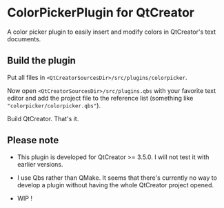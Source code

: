ColorPickerPlugin for QtCreator
===============================

A color picker plugin to easily insert and modify colors in QtCreator's text documents.


Build the plugin
-----------------
Put all files in `<QtCreatorSourcesDir>/src/plugins/colorpicker`.

Now open `<QtCreatorSourcesDir>/src/plugins.qbs` with your favorite text editor and add the project file to the reference list (something like `"colorpicker/colorpicker.qbs"`).

Build QtCreator. That's it.

Please note
-----------------
- This plugin is developed for QtCreator >= 3.5.0. I will not test it with earlier versions.

- I use Qbs rather than QMake. It seems that there's currently no way to develop a plugin without having the whole QtCreator project opened.

- WIP !

